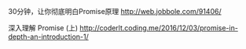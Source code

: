 30分钟，让你彻底明白Promise原理
http://web.jobbole.com/91406/


深入理解 Promise (上)
http://coderlt.coding.me/2016/12/03/promise-in-depth-an-introduction-1/